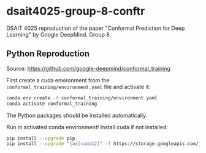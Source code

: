 # dsait4025-group-8-conftr

DSAIT 4025 reproduction of the paper "Conformal Prediction for Deep Learning" by Google DeepMind. Group 8.

## Python Reproduction

Source: <https://github.com/google-deepmind/conformal_training>

First create a cuda environment from the `conformal_training/environment.yaml` file and activate it:

```bash
conda env create -f conformal_training/environment.yaml
conda activate conformal_training
```

The Python packages should be installed automatically.

Run in activated conda environment! Install cuda if not installed: 

```bash
pip install --upgrade pip
pip install --upgrade "jax[cuda12]" -f https://storage.googleapis.com/jax-releases/jax_cuda_releases.html
```
